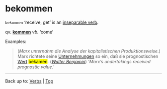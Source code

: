 # bekommen

`bekommen` ‘receive, get’ is an [inseparable verb](../../inseparableVerbs.md).

qv. **[kommen](../../k/ko/kommen.md)** *vb.* ‘come’

Examples:

> (*Marx unternahm die Analyse der kapitalistischen Produktionsweise.*) Marx richtete seine [Unternehmungen](../../../nouns/u/un/Unternehmung.md) so ein, daß sie prognostischen [Wert](../../../nouns/w/we/Wert.md) <mark>bekamen</mark>. (*[Walter Benjamin](../../../texts/WalterBenjamin/DasKunstWerk.md)*) *‘Marx’s undertakings received prognostic value.’*

----

Back up to: [Verbs](../../index.md) | [Top](../../../index.md)
